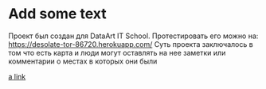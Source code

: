 # Add some text
Проект был создан для DataArt IT School. 
Протестировать его можно на: https://desolate-tor-86720.herokuapp.com/
Суть проекта заключалось в том что есть карта и люди могут оставлять на нее заметки или комментарии о местах в которых они были  

[a link](https://github.com/YarotskiyAndrey)
